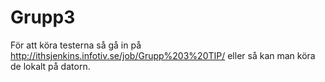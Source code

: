 # Grupp3

För att köra testerna så gå in på http://ithsjenkins.infotiv.se/job/Grupp%203%20TIP/ eller så kan man köra de lokalt på datorn.
